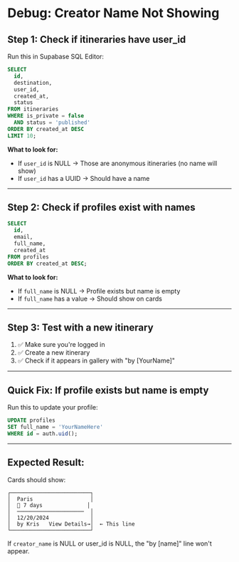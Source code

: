 # Debug: Creator Name Not Showing

## Step 1: Check if itineraries have user_id

Run this in Supabase SQL Editor:

```sql
SELECT 
  id,
  destination,
  user_id,
  created_at,
  status
FROM itineraries
WHERE is_private = false
  AND status = 'published'
ORDER BY created_at DESC
LIMIT 10;
```

**What to look for:**
- If `user_id` is NULL → Those are anonymous itineraries (no name will show)
- If `user_id` has a UUID → Should have a name

---

## Step 2: Check if profiles exist with names

```sql
SELECT 
  id,
  email,
  full_name,
  created_at
FROM profiles
ORDER BY created_at DESC;
```

**What to look for:**
- If `full_name` is NULL → Profile exists but name is empty
- If `full_name` has a value → Should show on cards

---

## Step 3: Test with a new itinerary

1. ✅ Make sure you're logged in
2. ✅ Create a new itinerary
3. ✅ Check if it appears in gallery with "by [YourName]"

---

## Quick Fix: If profile exists but name is empty

Run this to update your profile:

```sql
UPDATE profiles
SET full_name = 'YourNameHere'
WHERE id = auth.uid();
```

---

## Expected Result:

Cards should show:
```
┌─────────────────────────┐
│  Paris                  │
│  📅 7 days              │
│  ─────────────────────  │
│  12/20/2024             │
│  by Kris   View Details→│  ← This line
└─────────────────────────┘
```

If `creator_name` is NULL or user_id is NULL, the "by [name]" line won't appear.




